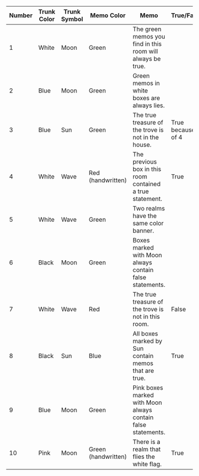 
| Number | Trunk Color | Trunk Symbol | Memo Color          | Memo                                                         | True/False        |
| ------ | ----------- | ------------ | ------------------- | ------------------------------------------------------------ | ----------------- |
| 1      | White       | Moon         | Green               | The green memos you find in this room will always be true.   |                   |
| 2      | Blue        | Moon         | Green               | Green memos in white boxes are always lies.                  |                   |
| 3      | Blue        | Sun          | Green               | The true treasure of the trove is not in the house.          | True because of 4 |
| 4      | White       | Wave         | Red (handwritten)   | The previous box in this room contained a true statement.    | True              |
| 5      | White       | Wave         | Green               | Two realms have the same color banner.                       |                   |
| 6      | Black       | Moon         | Green               | Boxes marked with Moon always contain false statements.      |                   |
| 7      | White       | Wave         | Red                 | The true treasure of the trove is not in this room.          | False             |
| 8      | Black       | Sun          | Blue                | All boxes marked by Sun contain memos that are true.         | True              |
| 9      | Blue        | Moon         | Green               | Pink boxes marked with Moon always contain false statements. |                   |
| 10     | Pink        | Moon         | Green (handwritten) | There is a realm that flies the white flag.                  | True              |
